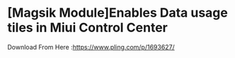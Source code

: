 # [Magsik Module]Enables Data usage tiles in Miui Control Center
Download From Here :https://www.pling.com/p/1693627/

